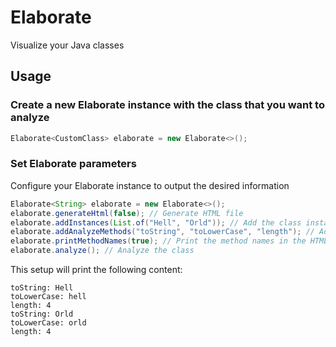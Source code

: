 # Elaborate
Visualize your Java classes

## Usage
### Create a new Elaborate instance with the class that you want to analyze
```java
Elaborate<CustomClass> elaborate = new Elaborate<>();
```

### Set Elaborate parameters
Configure your Elaborate instance to output the desired information

```java
Elaborate<String> elaborate = new Elaborate<>();
elaborate.generateHtml(false); // Generate HTML file
elaborate.addInstances(List.of("Hell", "Orld")); // Add the class instances to analyze
elaborate.addAnalyzeMethods("toString", "toLowerCase", "length"); // Add the methods to analyze
elaborate.printMethodNames(true); // Print the method names in the HTML file
elaborate.analyze(); // Analyze the class
```

This setup will print the following content:
```
toString: Hell
toLowerCase: hell
length: 4
toString: Orld
toLowerCase: orld
length: 4
```

